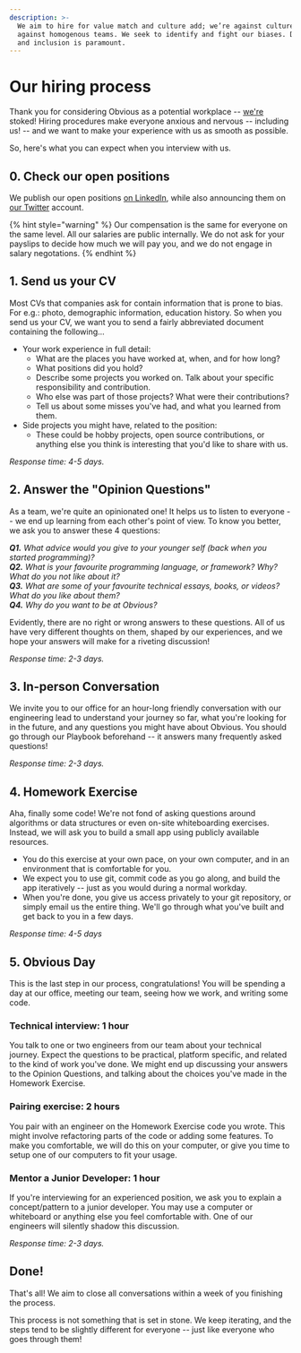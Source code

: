```yaml
---
description: >-
  We aim to hire for value match and culture add; we’re against culture fit,
  against homogenous teams. We seek to identify and fight our biases. Diversity
  and inclusion is paramount.
---
```


# Our hiring process

Thank you for considering Obvious as a potential workplace -- [we're](https://obvious.in/team/) stoked! Hiring procedures make everyone anxious and nervous -- including us! -- and we want to make your experience with us as smooth as possible. 

So, here's what you can expect when you interview with us.

## 0. Check our open positions

We publish our open positions [on LinkedIn](https://www.linkedin.com/company/obvious-hq), while also announcing them on [our Twitter](https://twitter.com/obvious_in/) account. 

{% hint style="warning" %}
Our compensation is the same for everyone on the same level. All our salaries are public internally. We do not ask for your payslips to decide how much we will pay you, and we do not engage in salary negotations.
{% endhint %}

## 1. Send us your CV

Most CVs that companies ask for contain information that is prone to bias. For e.g.: photo, demographic information, education history. So when you send us your CV, we want you to send a fairly abbreviated document containing the following... 

* Your work experience in full detail:
  * What are the places you have worked at, when, and for how long?
  * What positions did you hold? 
  * Describe some projects you worked on. Talk about your specific responsibility and contribution. 
  * Who else was part of those projects? What were their contributions?
  * Tell us about some misses you've had, and what you learned from them.
* Side projects you might have, related to the position:
  * These could be hobby projects, open source contributions, or anything else you think is interesting that you'd like to share with us.

_Response time: 4-5 days._

## 2. Answer the "Opinion Questions"

As a team, we're quite an opinionated one! It helps us to listen to everyone -- we end up learning from each other's point of view. To know you better, we ask you to answer these 4 questions:

_**Q1.** What advice would you give to your younger self \(back when you started programming\)?   
**Q2.** What is your favourite programming language, or framework? Why? What do you not like about it?   
**Q3.** What are some of your favourite technical essays, books, or videos? What do you like about them?   
**Q4.** Why do you want to be at Obvious?_ 

Evidently, there are no right or wrong answers to these questions. All of us have very different thoughts on them, shaped by our experiences, and we hope your answers will make for a riveting discussion!

_Response time: 2-3 days._

## 3. In-person Conversation

We invite you to our office for an hour-long friendly conversation with our engineering lead to understand your journey so far, what you're looking for in the future, and any questions you might have about Obvious. You should go through our Playbook beforehand -- it answers many frequently asked questions!

_Response time: 2-3 days._

## 4. Homework Exercise

Aha, finally some code! We're not fond of asking questions around algorithms or data structures or even on-site whiteboarding exercises. Instead, we will ask you to build a small app using publicly available resources. 

* You do this exercise at your own pace, on your own computer, and in an environment that is comfortable for you. 
* We expect you to use git, commit code as you go along, and build the app iteratively -- just as you would during a normal workday. 
* When you're done, you give us access privately to your git repository, or simply email us the entire thing. We'll go through what you've built and get back to you in a few days.

_Response time: 4-5 days_

## 5. Obvious Day

This is the last step in our process, congratulations! You will be spending a day at our office, meeting our team, seeing how we work, and writing some code.

### Technical interview: 1 hour

You talk to one or two engineers from our team about your technical journey. Expect the questions to be practical, platform specific, and related to the kind of work you've done. We might end up discussing your answers to the Opinion Questions, and talking about the choices you've made in the Homework Exercise. 

### Pairing exercise: 2 hours

You pair with an engineer on the Homework Exercise code you wrote. This might involve refactoring parts of the code or adding some features. To make you comfortable, we will do this on your computer, or give you time to setup one of our computers to fit your usage. 

### Mentor a Junior Developer: 1 hour

If you're interviewing for an experienced position, we ask you to explain a concept/pattern to a junior developer. You may use a computer or whiteboard or anything else you feel comfortable with. One of our engineers will silently shadow this discussion.

_Response time: 2-3 days._

## Done!

That's all! We aim to close all conversations within a week of you finishing the process.

This process is not something that is set in stone. We keep iterating, and the steps tend to be slightly different for everyone -- just like everyone who goes through them!

